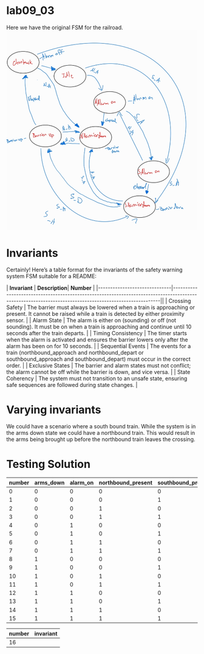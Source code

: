 # lab09_03
Here we have the original FSM for the railroad.
![alt text](<Original FSM Train.jpg>)

# Invariants
Certainly! Here’s a table format for the invariants of the safety warning system FSM suitable for a README:

| **Invariant**                | **Description**| **Number**                                                                                                                                       |
|------------------------------|-------------------------------------------------------------------------------------------------------------------------------------------------------||
| Crossing Safety              | The barrier must always be lowered when a train is approaching or present. It cannot be raised while a train is detected by either proximity sensor.  |
| Alarm State                  | The alarm is either on (sounding) or off (not sounding). It must be on when a train is approaching and continue until 10 seconds after the train departs. |
| Timing Consistency           | The timer starts when the alarm is activated and ensures the barrier lowers only after the alarm has been on for 10 seconds.                           |
| Sequential Events            | The events for a train (northbound_approach and northbound_depart or southbound_approach and southbound_depart) must occur in the correct order.    |
| Exclusive States             | The barrier and alarm states must not conflict; the alarm cannot be off while the barrier is down, and vice versa.                                   |
| State Coherency              | The system must not transition to an unsafe state, ensuring safe sequences are followed during state changes.                                        |



# Varying invariants

We could have a scenario where a south bound train. While the system is in the arms down state we could have a northbound train. This would result in the arms being brought up before the northbound train leaves the crossing. 

# Testing Solution

| number | arms_down | alarm_on | northbound_present | southbound_present | north_approach | south_approach | north_depart | south_depart | ringing | safety_hazard |
|--------|-----------|----------|--------------------|--------------------|----------------|----------------|--------------|--------------|---------|---------------|
| 0      | 0         | 0        | 0                  | 0                  |                |                |              |              |         |               |
| 1      | 0         | 0        | 0                  | 1                  |                |                |              |              |         |               |
| 2      | 0         | 0        | 1                  | 0                  |                |                |              |              |         |               |
| 3      | 0         | 0        | 1                  | 1                  |                |                |              |              |         |               |
| 4      | 0         | 1        | 0                  | 0                  |                |                |              |              |         |               |
| 5      | 0         | 1        | 0                  | 1                  |                |                |              |              |         |               |
| 6      | 0         | 1        | 1                  | 0                  |                |                |              |              |         |               |
| 7      | 0         | 1        | 1                  | 1                  |                |                |              |              |         |               |
| 8      | 1         | 0        | 0                  | 0                  |                |                |              |              |         |               |
| 9      | 1         | 0        | 0                  | 1                  |                |                |              |              |         |               |
| 10     | 1         | 0        | 1                  | 0                  |                |                |              |              |         |               |
| 11     | 1         | 0        | 1                  | 1                  |                |                |              |              |         |               |
| 12     | 1         | 1        | 0                  | 0                  |                |                |              |              |         |               |
| 13     | 1         | 1        | 0                  | 1                  |                |                |              |              |         |               |
| 14     | 1         | 1        | 1                  | 0                  |                |                |              |              |         |               |
| 15     | 1         | 1        | 1                  | 1                  |                |                |              |              |         |               |

| number | invariant |
|--------|-----------|
| 16     |           |